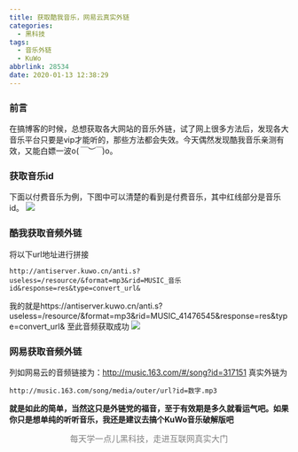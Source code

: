 ```yaml
---
title: 获取酷我音乐，网易云真实外链
categories:
  - 黑科技
tags:
  - 音乐外链
  - KuWo
abbrlink: 28534
date: 2020-01-13 12:38:29
---
```


<meta name="referrer" content="no-referrer" />

### 前言

在搞博客的时候，总想获取各大网站的音乐外链，试了网上很多方法后，发现各大音乐平台只要是vip才能听的，那些方法都会失效。今天偶然发现酷我音乐亲测有效，又能白嫖一波o(*￣︶￣*)o。

<!--more-->

### 获取音乐id
下面以付费音乐为例，下图中可以清楚的看到是付费音乐，其中红线部分是音乐id。
<img src="https://i0.hdslb.com/bfs/album/a22a726ac925ddeb6f3f8471473c7f64b7a88046.png">



### 酷我获取音频外链
将以下url地址进行拼接
```
http://antiserver.kuwo.cn/anti.s?useless=/resource/&format=mp3&rid=MUSIC_音乐id&response=res&type=convert_url&
```
我的就是https://antiserver.kuwo.cn/anti.s?useless=/resource/&format=mp3&rid=MUSIC_41476545&response=res&type=convert_url&
至此音频获取成功
<img src="https://i0.hdslb.com/bfs/album/384ddf522accafc362f218dbb07111e86e5f5bbb.png">

### 网易获取音频外链
列如网易云的音频链接为：http://music.163.com/#/song?id=317151
真实外链为
```
http://music.163.com/song/media/outer/url?id=数字.mp3
```
<b>就是如此的简单，当然这只是外链党的福音，至于有效期是多久就看运气吧。如果你只是想单纯的听听音乐，我还是建议去搞个KuWo音乐破解版吧</b>

<center><font style="font-size:15px;color:grey;">每天学一点儿黑科技，走进互联网真实大门</font></center>